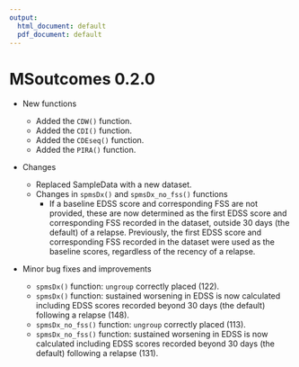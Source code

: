 ```yaml
---
output:
  html_document: default
  pdf_document: default
---
```

# MSoutcomes 0.2.0

* New functions

  * Added the `CDW()` function.
  * Added the `CDI()` function.
  * Added the `CDEseq()` function.
  * Added the `PIRA()` function.
  
  
* Changes

  * Replaced SampleData with a new dataset.
  * Changes in `spmsDx()` and `spmsDx_no_fss()` functions
    * If a baseline EDSS score and corresponding FSS are not provided, these are now determined as the first EDSS score and corresponding FSS recorded in the dataset, outside 30 days (the default) of a relapse. Previously, the first EDSS score and corresponding FSS recorded in the dataset were used as the baseline scores, regardless of the recency of a relapse.
    
  
* Minor bug fixes and improvements

  * `spmsDx()` function: `ungroup` correctly placed (122).
  * `spmsDx()` function: sustained worsening in EDSS is now calculated including EDSS scores recorded beyond 30 days (the default) following a relapse (148).
  * `spmsDx_no_fss()` function: `ungroup` correctly placed (113).
  * `spmsDx_no_fss()` function: sustained worsening in EDSS is now calculated including EDSS scores recorded beyond 30 days (the default) following a relapse (131).
